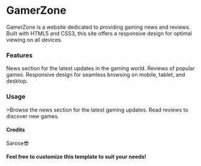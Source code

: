 # GamerZone
<p>GamerZone is a website dedicated to providing gaming news and reviews. Built with HTML5 and CSS3, this site offers a responsive design for optimal viewing on all devices.</p>

<h3>Features</h3>
News section for the latest updates in the gaming world.
Reviews of popular games.
Responsive design for seamless browsing on mobile, tablet, and desktop.

<h3>Usage</h3>
>Browse the news section for the latest gaming updates.
Read reviews to discover new games.

<h4>Credits</h4>
Sarose😎

<h4>Feel free to customize this template to suit your needs!</h4
